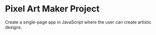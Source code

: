 # Pixel Art Maker Project

Create a single-page app in JavaScript where the user can create artistic designs.
